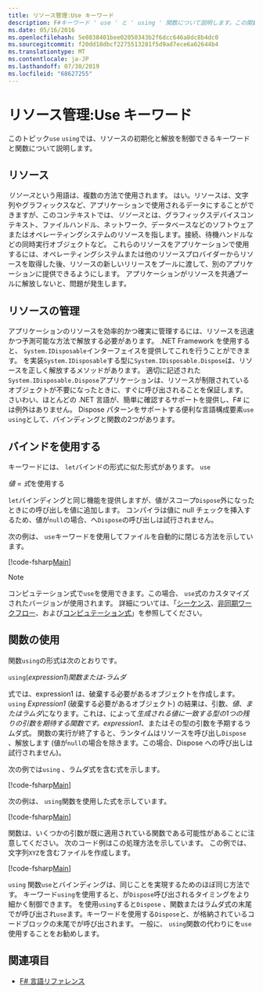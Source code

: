 ```yaml
---
title: リソース管理:Use キーワード
description: F#キーワード ' use ' と ' using ' 関数について説明します。この関数は、リソースの初期化と解放を制御できます。
ms.date: 05/16/2016
ms.openlocfilehash: 5e0838401bee02050343b2f6dcc646a8dc8b4dc0
ms.sourcegitcommit: f20dd18dbcf2275513281f5d9ad7ece6a62644b4
ms.translationtype: MT
ms.contentlocale: ja-JP
ms.lasthandoff: 07/30/2019
ms.locfileid: "68627255"
---
```

# <a name="resource-management-the-use-keyword"></a>リソース管理:Use キーワード

このトピック`use` `using`では、リソースの初期化と解放を制御できるキーワードと関数について説明します。

## <a name="resources"></a>リソース

*リソース*という用語は、複数の方法で使用されます。 はい。リソースは、文字列やグラフィックスなど、アプリケーションで使用されるデータにすることができますが、このコンテキストでは、*リソース*とは、グラフィックスデバイスコンテキスト、ファイルハンドル、ネットワーク、データベースなどのソフトウェアまたはオペレーティングシステムのリソースを指します。接続、待機ハンドルなどの同時実行オブジェクトなど。 これらのリソースをアプリケーションで使用するには、オペレーティングシステムまたは他のリソースプロバイダーからリソースを取得した後、リソースの新しいリリースをプールに渡して、別のアプリケーションに提供できるようにします。 アプリケーションがリソースを共通プールに解放しないと、問題が発生します。

## <a name="managing-resources"></a>リソースの管理

アプリケーションのリソースを効率的かつ確実に管理するには、リソースを迅速かつ予測可能な方法で解放する必要があります。 .NET Framework を使用すると、 `System.IDisposable`インターフェイスを提供してこれを行うことができます。 を実装`System.IDisposable`する型に`System.IDisposable.Dispose`は、リソースを正しく解放するメソッドがあります。 適切に記述された`System.IDisposable.Dispose`アプリケーションは、リソースが制限されているオブジェクトが不要になったときに、すぐに呼び出されることを保証します。 さいわい、ほとんどの .NET 言語が、簡単に確認するサポートを提供し、F# には例外はありません。 Dispose パターンをサポートする便利な言語構成要素`use` `using`として、バインディングと関数の2つがあります。

## <a name="use-binding"></a>バインドを使用する

キーワードには、 `let`バインドの形式に似た形式があります。 `use`

*値* = *式*を使用する

`let`バインディングと同じ機能を提供しますが、値がスコープ`Dispose`外になったときにの呼び出しを値に追加します。 コンパイラは値に null チェックを挿入するため、値が`null`の場合、へ`Dispose`の呼び出しは試行されません。

次の例は、 `use`キーワードを使用してファイルを自動的に閉じる方法を示しています。

[!code-fsharp[Main](~/samples/snippets/fsharp/lang-ref-2/snippet6301.fs)]

> [!NOTE]
> コンピュテーション式で`use`を使用できます。この場合、 `use`式のカスタマイズされたバージョンが使用されます。 詳細については、「[シーケンス](sequences.md)、[非同期ワークフロー](asynchronous-workflows.md)、および[コンピュテーション式](computation-expressions.md)」を参照してください。

## <a name="using-function"></a>関数の使用

関数`using`の形式は次のとおりです。

`using`(*expression1*)*関数または-ラムダ*

式では、expression1 は、破棄する必要があるオブジェクトを作成します。 `using` *Expression1* (破棄する必要があるオブジェクト) の結果は、引数、*値*、*またはラムダ*になります。これは、によって*生成される値に一致する型の1つの残りの引数を期待する関数です。expression1*、またはその型の引数を予期するラムダ式。 関数の実行が終了すると、ランタイムはリソースを呼び出し`Dispose` 、解放します (値が`null`の場合を除きます。この場合、Dispose への呼び出しは試行されません)。

次の例では`using` 、ラムダ式を含む式を示します。

[!code-fsharp[Main](~/samples/snippets/fsharp/lang-ref-2/snippet6302.fs)]

次の例は、 `using`関数を使用した式を示しています。

[!code-fsharp[Main](~/samples/snippets/fsharp/lang-ref-2/snippet6303.fs)]

関数は、いくつかの引数が既に適用されている関数である可能性があることに注意してください。 次のコード例はこの処理方法を示しています。 この例では、文字列`XYZ`を含むファイルを作成します。

[!code-fsharp[Main](~/samples/snippets/fsharp/lang-ref-2/snippet6304.fs)]

`using` 関数`use`とバインディングは、同じことを実現するためのほぼ同じ方法です。 キーワード`using`を使用すると、が`Dispose`呼び出されるタイミングをより細かく制御できます。 を使用`using`すると`Dispose` 、関数またはラムダ式の末尾でが呼び出され`use`ます。キーワードを使用する`Dispose`と、が格納されているコードブロックの末尾でが呼び出されます。 一般に、 `using`関数の代わりにを`use`使用することをお勧めします。

## <a name="see-also"></a>関連項目

- [F# 言語リファレンス](index.md)
